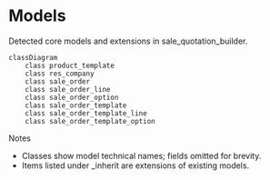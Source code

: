 # Models

Detected core models and extensions in sale_quotation_builder.

```mermaid
classDiagram
    class product_template
    class res_company
    class sale_order
    class sale_order_line
    class sale_order_option
    class sale_order_template
    class sale_order_template_line
    class sale_order_template_option
```

Notes
- Classes show model technical names; fields omitted for brevity.
- Items listed under _inherit are extensions of existing models.
